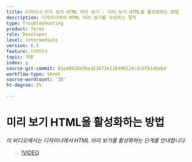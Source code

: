 ```yaml
---
title: 디자이너 미리 보기 HTML 미리 보기 - 미리 보기 HTML을 활성화하는 방법
description: 디자이너에서 HTML 미리 보기를 구성하는 절차
type: Troubleshooting
product: forms
role: Developer
level: Intermediate
version: 6.5
feature: 디자이너
topic: 개발
index: y
source-git-commit: 65a40826d3be322673e116d98124c3cbfb1d6eb4
workflow-type: tm+mt
source-wordcount: '35'
ht-degree: 2%

---
```


# 미리 보기 HTML을 활성화하는 방법

*이 비디오에서는 디자이너에서 HTML 미리 보기를 활성화하는 단계를 안내합니다.*

>[!VIDEO](https://video.tv.adobe.com/v/335498?quality=9&learn=on)
